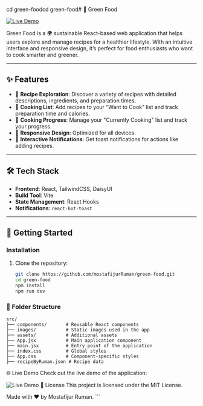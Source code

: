 cd green-foodcd green-food# 🌱 Green Food

[![Live Demo](https://img.shields.io/badge/Live-Demo-brightgreen?style=for-the-badge)](https://green-foodz.netlify.app/)

Green Food is a 🌍 sustainable React-based web application that helps users explore and manage recipes for a healthier lifestyle. With an intuitive interface and responsive design, it’s perfect for food enthusiasts who want to cook smarter and greener.

---

## ✨ Features

- 🥗 **Recipe Exploration**: Discover a variety of recipes with detailed descriptions, ingredients, and preparation times.
- 📝 **Cooking List**: Add recipes to your "Want to Cook" list and track preparation time and calories.
- 🍳 **Cooking Progress**: Manage your "Currently Cooking" list and track your progress.
- 📱 **Responsive Design**: Optimized for all devices.
- 🔔 **Interactive Notifications**: Get toast notifications for actions like adding recipes.

---

## 🛠️ Tech Stack

- **Frontend**: React, TailwindCSS, DaisyUI
- **Build Tool**: Vite
- **State Management**: React Hooks
- **Notifications**: `react-hot-toast`

---

## 🚀 Getting Started

### Installation

1. Clone the repository:
   ```bash
   git clone https://github.com/mostafijurRuman/green-food.git
   cd green-food
   npm install
   npm run dev
   ```

### 📂 Folder Structure
```
src/
├── components/       # Reusable React components
├── images/           # Static images used in the app
├── assets/           # Additional assets
├── App.jsx           # Main application component
├── main.jsx          # Entry point of the application
├── index.css         # Global styles
├── App.css           # Component-specific styles
├── recipeByRuman.json # Recipe data
```

🌐 Live Demo
Check out the live demo of the application:

<img alt="Live Demo" src="https://user-images.githubusercontent.com/123456789/placeholder-image.png">
📜 License
This project is licensed under the MIT License.

Made with ❤️ by Mostafijur Ruman. ```
